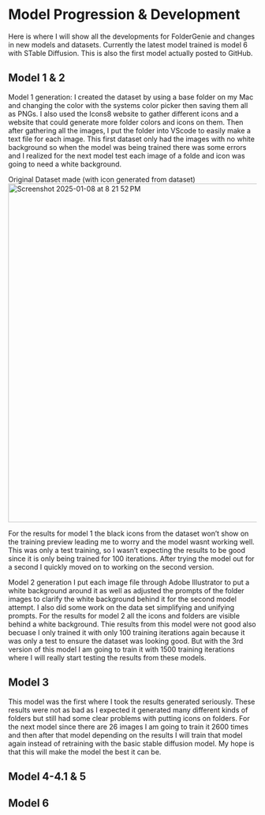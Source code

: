 # Model Progression & Development
Here is where I will show all the developments for FolderGenie and changes in new models and datasets. Currently the latest model trained is model 6 with STable Diffusion. This is also the first model actually posted to GitHub.

## Model 1 & 2

Model 1 generation:
I created the dataset by using a base folder on my Mac and changing the color with the systems color picker then saving them all as PNGs. I also used the Icons8 website to gather different icons and a website that could generate more folder colors and icons on them. 
Then after gathering all the images, I put the folder into VScode to easily make a text file for each image. This first dataset only had the images with no white background so when the model was being trained there was some errors and I realized for the next model test each image of a folde and icon was going to need a white background.

Original Dataset made (with icon generated from dataset)
<img width="687" alt="Screenshot 2025-01-08 at 8 21 52 PM" src="https://github.com/user-attachments/assets/7e9caf49-4391-4c1c-9948-f7f63beb4721" />

For the results for model 1 the black icons from the dataset won’t show on the training preview leading me to worry and the model wasnt working well. This was only a test training, so I wasn’t expecting the results to be good since it is only being trained for 100 iterations. 
After trying the model out for a second I quickly moved on to working on the second version. 

Model 2 generation
I put each image file through Adobe Illustrator to put a white background around it as well as adjusted the prompts of the folder images to clarify the white background behind it for the second model attempt. I also did some work on the data set simplifying and unifying prompts.
For the results for model 2 all the icons and folders are visible behind a white background. Thie results from this model were not good also becuase I only trained it with only 100 training iterations again because it was only a test to ensure the dataset was looking good. But with the 3rd version of this model I am going to train it with 1500 training iterations where I will really start testing the results from these models.

## Model 3
This model was the first where I took the results generated seriously. These results were not as bad as I expected it generated many different kinds of folders but still had some clear problems with putting icons on folders. For the next model since there are 26 images I am going to train it 2600 times and then after that model depending on the results I will train that model again instead of retraining with the basic stable diffusion model. My hope is that this will make the model the best it can be.

## Model 4-4.1 & 5



## Model 6

